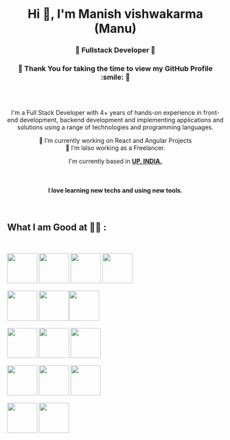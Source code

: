 

<h1 align="center">Hi 👋, I'm Manish vishwakarma (Manu)</h1>
<h3 align="center">🌟 Fullstack Developer 🌟</h3>
<h3 align="center">🌟 Thank You for taking the time to view my GitHub Profile :smile: 🌟</h3>



<div align="center">

<br />

<br />

I'm a Full Stack Developer with 4+ years of hands-on experience in front-end development, backend development and implementing applications and solutions using a range of technologies and programming languages.

🔭 I’m currently working on React and Angular Projects
<br>
 🤔 I’m lalso working as a Freelancer.
<br />

I'm currently based in **[UP, INDIA.](https://www.google.com/maps/place/Uttar+Pradesh/@27.1238339,78.6393894,7z/data=!3m1!4b1!4m5!3m4!1s0x39994e9f7b4a09d3:0xf6a5476d3617249d!8m2!3d26.8467088!4d80.9461592)**

<br />
<h4>I love learning new techs and using new tools.</h4>

<br>


</div>

## What I am Good at 🧑‍💻 :

<br>

<img src="https://img.icons8.com/color/48/000000/html-5--v1.png" width="70px" heigh="70px"/> <img src="https://img.icons8.com/color/48/000000/css3.png"  width="70px" heigh="70px"/> <img src="https://img.icons8.com/color/48/000000/sass.png"  width="70px" heigh="70px"/> <img src="https://img.icons8.com/color/48/000000/javascript--v1.png" width="70px" heigh="70px"/> 

<img src="https://img.icons8.com/plasticine/2x/react.png"  width="70px" heigh="70px"/> <img src="https://img.icons8.com/color/48/000000/nextjs.png"  width="70px" heigh="70px"/><img src="https://img.icons8.com/color/2x/angularjs.png"  width="70px" heigh="70px"/>

<img src="https://img.icons8.com/officel/48/000000/php-logo.png"  width="70px" heigh="70px"/> <img src="https://img.icons8.com/fluency/2x/node-js.png"  width="70px" heigh="70px"/> <img src="https://img.icons8.com/fluency/48/000000/wordpress.png"  width="70px" heigh="70px"/>

<img src="https://img.icons8.com/color/48/000000/mysql-logo.png"  width="70px" heigh="70px"/> <img src="https://img.icons8.com/color/48/000000/mongodb.png"  width="70px" heigh="70px"/> <img src="https://img.icons8.com/color/48/000000/firebase.png"  width="70px" heigh="70px"/>

<img src="https://img.icons8.com/color/2x/git.png"  width="70px" heigh="70px"/> <img src="https://img.icons8.com/color/48/000000/npm.png"  width="70px" heigh="70px"/>

<br>


